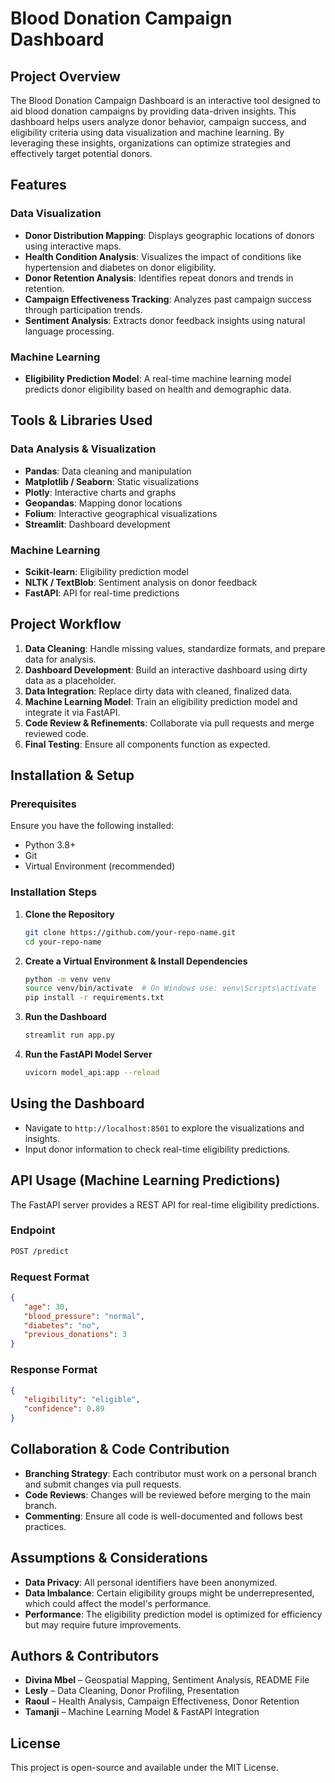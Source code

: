 # Blood Donation Campaign Dashboard

## Project Overview
The Blood Donation Campaign Dashboard is an interactive tool designed to aid blood donation campaigns by providing data-driven insights. This dashboard helps users analyze donor behavior, campaign success, and eligibility criteria using data visualization and machine learning. By leveraging these insights, organizations can optimize strategies and effectively target potential donors.

## Features
### Data Visualization
- **Donor Distribution Mapping**: Displays geographic locations of donors using interactive maps.
- **Health Condition Analysis**: Visualizes the impact of conditions like hypertension and diabetes on donor eligibility.
- **Donor Retention Analysis**: Identifies repeat donors and trends in retention.
- **Campaign Effectiveness Tracking**: Analyzes past campaign success through participation trends.
- **Sentiment Analysis**: Extracts donor feedback insights using natural language processing.

### Machine Learning
- **Eligibility Prediction Model**: A real-time machine learning model predicts donor eligibility based on health and demographic data.

## Tools & Libraries Used
### Data Analysis & Visualization
- **Pandas**: Data cleaning and manipulation
- **Matplotlib / Seaborn**: Static visualizations
- **Plotly**: Interactive charts and graphs
- **Geopandas**: Mapping donor locations
- **Folium**: Interactive geographical visualizations
- **Streamlit**: Dashboard development

### Machine Learning
- **Scikit-learn**: Eligibility prediction model
- **NLTK / TextBlob**: Sentiment analysis on donor feedback
- **FastAPI**: API for real-time predictions

## Project Workflow
1. **Data Cleaning**: Handle missing values, standardize formats, and prepare data for analysis.
2. **Dashboard Development**: Build an interactive dashboard using dirty data as a placeholder.
3. **Data Integration**: Replace dirty data with cleaned, finalized data.
4. **Machine Learning Model**: Train an eligibility prediction model and integrate it via FastAPI.
5. **Code Review & Refinements**: Collaborate via pull requests and merge reviewed code.
6. **Final Testing**: Ensure all components function as expected.

## Installation & Setup
### Prerequisites
Ensure you have the following installed:
- Python 3.8+
- Git
- Virtual Environment (recommended)

### Installation Steps
1. **Clone the Repository**
   ```sh
   git clone https://github.com/your-repo-name.git
   cd your-repo-name
   ```
2. **Create a Virtual Environment & Install Dependencies**
   ```sh
   python -m venv venv
   source venv/bin/activate  # On Windows use: venv\Scripts\activate
   pip install -r requirements.txt
   ```
3. **Run the Dashboard**
   ```sh
   streamlit run app.py
   ```
4. **Run the FastAPI Model Server**
   ```sh
   uvicorn model_api:app --reload
   ```

## Using the Dashboard
- Navigate to `http://localhost:8501` to explore the visualizations and insights.
- Input donor information to check real-time eligibility predictions.

## API Usage (Machine Learning Predictions)
The FastAPI server provides a REST API for real-time eligibility predictions.
### Endpoint
```sh
POST /predict
```
### Request Format
```json
{
   "age": 30,
   "blood_pressure": "normal",
   "diabetes": "no",
   "previous_donations": 3
}
```
### Response Format
```json
{
   "eligibility": "eligible",
   "confidence": 0.89
}
```

## Collaboration & Code Contribution
- **Branching Strategy**: Each contributor must work on a personal branch and submit changes via pull requests.
- **Code Reviews**: Changes will be reviewed before merging to the main branch.
- **Commenting**: Ensure all code is well-documented and follows best practices.

## Assumptions & Considerations
- **Data Privacy**: All personal identifiers have been anonymized.
- **Data Imbalance**: Certain eligibility groups might be underrepresented, which could affect the model's performance.
- **Performance**: The eligibility prediction model is optimized for efficiency but may require future improvements.

## Authors & Contributors
- **Divina Mbel** – Geospatial Mapping, Sentiment Analysis, README File
- **Lesly** – Data Cleaning, Donor Profiling, Presentation
- **Raoul** – Health Analysis, Campaign Effectiveness, Donor Retention
- **Tamanji** – Machine Learning Model & FastAPI Integration

## License
This project is open-source and available under the MIT License.

